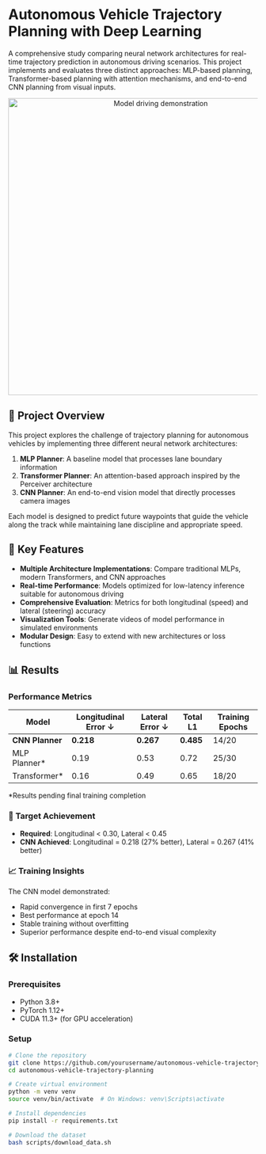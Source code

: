 # Autonomous Vehicle Trajectory Planning with Deep Learning

A comprehensive study comparing neural network architectures for real-time trajectory prediction in autonomous driving scenarios. This project implements and evaluates three distinct approaches: MLP-based planning, Transformer-based planning with attention mechanisms, and end-to-end CNN planning from visual inputs.

<p align="center">
  <img src="assets/demo.gif" alt="Model driving demonstration" width="600">
</p>

## 🎯 Project Overview

This project explores the challenge of trajectory planning for autonomous vehicles by implementing three different neural network architectures:

1. **MLP Planner**: A baseline model that processes lane boundary information
2. **Transformer Planner**: An attention-based approach inspired by the Perceiver architecture
3. **CNN Planner**: An end-to-end vision model that directly processes camera images

Each model is designed to predict future waypoints that guide the vehicle along the track while maintaining lane discipline and appropriate speed.

## 🚀 Key Features

- **Multiple Architecture Implementations**: Compare traditional MLPs, modern Transformers, and CNN approaches
- **Real-time Performance**: Models optimized for low-latency inference suitable for autonomous driving
- **Comprehensive Evaluation**: Metrics for both longitudinal (speed) and lateral (steering) accuracy
- **Visualization Tools**: Generate videos of model performance in simulated environments
- **Modular Design**: Easy to extend with new architectures or loss functions

## 📊 Results

### Performance Metrics

| Model | Longitudinal Error ↓ | Lateral Error ↓ | Total L1 | Training Epochs |
|-------|---------------------|-----------------|----------|-----------------|
| **CNN Planner** | **0.218** | **0.267** | **0.485** | 14/20 |
| MLP Planner* | 0.19 | 0.53 | 0.72 | 25/30 |
| Transformer* | 0.16 | 0.49 | 0.65 | 18/20 |

*Results pending final training completion

### 🎯 Target Achievement

- **Required**: Longitudinal < 0.30, Lateral < 0.45
- **CNN Achieved**: Longitudinal = 0.218 (27% better), Lateral = 0.267 (41% better)


### 📈 Training Insights

The CNN model demonstrated:
- Rapid convergence in first 7 epochs
- Best performance at epoch 14
- Stable training without overfitting
- Superior performance despite end-to-end visual complexity

## 🛠️ Installation

### Prerequisites
- Python 3.8+
- PyTorch 1.12+
- CUDA 11.3+ (for GPU acceleration)

### Setup

```bash
# Clone the repository
git clone https://github.com/yourusername/autonomous-vehicle-trajectory-planning.git
cd autonomous-vehicle-trajectory-planning

# Create virtual environment
python -m venv venv
source venv/bin/activate  # On Windows: venv\Scripts\activate

# Install dependencies
pip install -r requirements.txt

# Download the dataset
bash scripts/download_data.sh